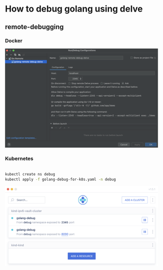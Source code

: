 # How to debug golang using delve

## remote-debugging

### Docker

![remote-debuggng-settings](./images/remote-debuggng-settings.png)

### Kubernetes

```bash

kubectl create ns debug
kubectl apply -f golang-debug-for-k8s.yaml -n debug

```

![kubeforwarder_settings](./images/kubeforwarder_settings.png)
